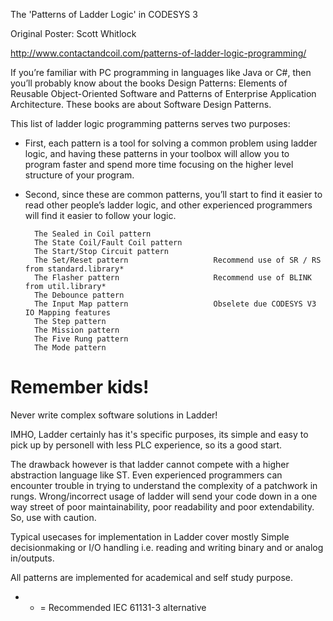 The 'Patterns of Ladder Logic' in CODESYS 3

Original Poster: Scott Whitlock

http://www.contactandcoil.com/patterns-of-ladder-logic-programming/

If you’re familiar with PC programming in languages like Java or C#, then you’ll probably know about the books Design Patterns: Elements of Reusable Object-Oriented Software and Patterns of Enterprise Application Architecture. These books are about Software Design Patterns.

This list of ladder logic programming patterns serves two purposes: 

* First, each pattern is a tool for solving a common problem using ladder logic, and having these patterns in your toolbox will allow you to program faster and spend more time focusing on the higher level structure of your program. 

* Second, since these are common patterns, you’ll start to find it easier to read other people’s ladder logic, and other experienced programmers will find it easier to follow your logic.

        The Sealed in Coil pattern              
        The State Coil/Fault Coil pattern               
        The Start/Stop Circuit pattern                          
        The Set/Reset pattern                   Recommend use of SR / RS from standard.library*
        The Flasher pattern                     Recommend use of BLINK from util.library*
        The Debounce pattern
        The Input Map pattern                   Obselete due CODESYS V3 IO Mapping features
        The Step pattern
        The Mission pattern
        The Five Rung pattern
        The Mode pattern


# Remember kids!
Never write complex software solutions in Ladder!

IMHO, Ladder certainly has it's specific purposes, its simple and easy to pick up by personell with less PLC experience, so its a good start.

The drawback however is that ladder cannot compete with a higher abstraction language like ST. Even experienced programmers can encounter trouble in trying to understand the complexity of a patchwork in rungs. Wrong/incorrect usage of ladder will send your code down in a one way street of poor maintainability, poor readability and poor extendability. So, use with caution.

Typical usecases for implementation in Ladder cover mostly Simple decisionmaking or I/O handling i.e. reading and writing binary and or analog in/outputs. 

All patterns are implemented for academical and self study purpose.

* * = Recommended IEC 61131-3 alternative
